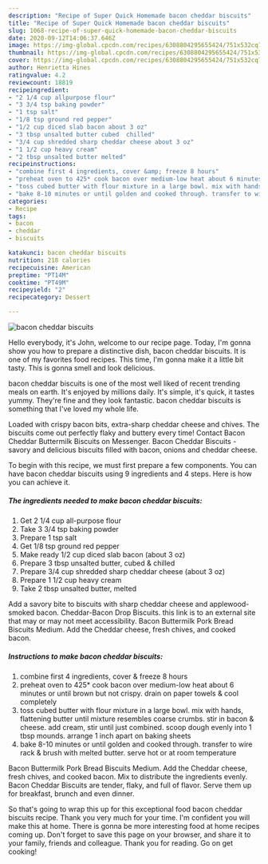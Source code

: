 ```yaml
---
description: "Recipe of Super Quick Homemade bacon cheddar biscuits"
title: "Recipe of Super Quick Homemade bacon cheddar biscuits"
slug: 1068-recipe-of-super-quick-homemade-bacon-cheddar-biscuits
date: 2020-09-12T14:06:37.646Z
image: https://img-global.cpcdn.com/recipes/6308804295655424/751x532cq70/bacon-cheddar-biscuits-recipe-main-photo.jpg
thumbnail: https://img-global.cpcdn.com/recipes/6308804295655424/751x532cq70/bacon-cheddar-biscuits-recipe-main-photo.jpg
cover: https://img-global.cpcdn.com/recipes/6308804295655424/751x532cq70/bacon-cheddar-biscuits-recipe-main-photo.jpg
author: Henrietta Hines
ratingvalue: 4.2
reviewcount: 18819
recipeingredient:
- "2 1/4 cup allpurpose flour"
- "3 3/4 tsp baking powder"
- "1 tsp salt"
- "1/8 tsp ground red pepper"
- "1/2 cup diced slab bacon about 3 oz"
- "3 tbsp unsalted butter cubed  chilled"
- "3/4 cup shredded sharp cheddar cheese about 3 oz"
- "1 1/2 cup heavy cream"
- "2 tbsp unsalted butter melted"
recipeinstructions:
- "combine first 4 ingredients, cover &amp; freeze 8 hours"
- "preheat oven to 425* cook bacon over medium-low heat about 6 minutes or until brown but not crispy. drain on paper towels &amp; cool completely"
- "toss cubed butter with flour mixture in a large bowl. mix with hands, flattening butter until mixture resembles coarse crumbs. stir in bacon &amp; cheese. add cream, stir until just combined. scoop dough evenly into 1 tbsp mounds. arrange 1 inch apart on baking sheets"
- "bake 8-10 minutes or until golden and cooked through. transfer to wire rack &amp; brush with melted butter. serve hot or at room temperature"
categories:
- Recipe
tags:
- bacon
- cheddar
- biscuits

katakunci: bacon cheddar biscuits 
nutrition: 218 calories
recipecuisine: American
preptime: "PT14M"
cooktime: "PT49M"
recipeyield: "2"
recipecategory: Dessert

---
```



![bacon cheddar biscuits](https://img-global.cpcdn.com/recipes/6308804295655424/751x532cq70/bacon-cheddar-biscuits-recipe-main-photo.jpg)

Hello everybody, it's John, welcome to our recipe page. Today, I'm gonna show you how to prepare a distinctive dish, bacon cheddar biscuits. It is one of my favorites food recipes. This time, I'm gonna make it a little bit tasty. This is gonna smell and look delicious.

bacon cheddar biscuits is one of the most well liked of recent trending meals on earth. It's enjoyed by millions daily. It's simple, it's quick, it tastes yummy. They're fine and they look fantastic. bacon cheddar biscuits is something that I've loved my whole life.

Loaded with crispy bacon bits, extra-sharp cheddar cheese and chives. The biscuits come out perfectly flaky and buttery every time! Contact Bacon Cheddar Buttermilk Biscuits on Messenger. Bacon Cheddar Biscuits - savory and delicious biscuits filled with bacon, onions and cheddar cheese.


To begin with this recipe, we must first prepare a few components. You can have bacon cheddar biscuits using 9 ingredients and 4 steps. Here is how you can achieve it.

<!--inarticleads1-->

##### The ingredients needed to make bacon cheddar biscuits:

1. Get 2 1/4 cup all-purpose flour
1. Take 3 3/4 tsp baking powder
1. Prepare 1 tsp salt
1. Get 1/8 tsp ground red pepper
1. Make ready 1/2 cup diced slab bacon (about 3 oz)
1. Prepare 3 tbsp unsalted butter, cubed &amp; chilled
1. Prepare 3/4 cup shredded sharp cheddar cheese (about 3 oz)
1. Prepare 1 1/2 cup heavy cream
1. Take 2 tbsp unsalted butter, melted


Add a savory bite to biscuits with sharp cheddar cheese and applewood-smoked bacon. Cheddar-Bacon Drop Biscuits. this link is to an external site that may or may not meet accessibility. Bacon Buttermilk Pork Bread Biscuits Medium. Add the Cheddar cheese, fresh chives, and cooked bacon. 

<!--inarticleads2-->

##### Instructions to make bacon cheddar biscuits:

1. combine first 4 ingredients, cover &amp; freeze 8 hours
1. preheat oven to 425* cook bacon over medium-low heat about 6 minutes or until brown but not crispy. drain on paper towels &amp; cool completely
1. toss cubed butter with flour mixture in a large bowl. mix with hands, flattening butter until mixture resembles coarse crumbs. stir in bacon &amp; cheese. add cream, stir until just combined. scoop dough evenly into 1 tbsp mounds. arrange 1 inch apart on baking sheets
1. bake 8-10 minutes or until golden and cooked through. transfer to wire rack &amp; brush with melted butter. serve hot or at room temperature


Bacon Buttermilk Pork Bread Biscuits Medium. Add the Cheddar cheese, fresh chives, and cooked bacon. Mix to distribute the ingredients evenly. Bacon Cheddar Biscuits are tender, flaky, and full of flavor. Serve them up for breakfast, brunch and even dinner. 

So that's going to wrap this up for this exceptional food bacon cheddar biscuits recipe. Thank you very much for your time. I'm confident you will make this at home. There is gonna be more interesting food at home recipes coming up. Don't forget to save this page on your browser, and share it to your family, friends and colleague. Thank you for reading. Go on get cooking!
